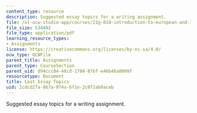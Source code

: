 ```yaml
---
content_type: resource
description: Suggested essay topics for a writing assignment.
file: /ol-ocw-studio-app/courses/21g-010-introduction-to-european-and-latin-american-fiction-fall-2006/2cdcd27a867a974a6f1e2c071ab0aceb_MIT21G_010F06_last_essay.pdf
file_size: 534492
file_type: application/pdf
learning_resource_types:
- Assignments
license: https://creativecommons.org/licenses/by-nc-sa/4.0/
ocw_type: OCWFile
parent_title: Assignments
parent_type: CourseSection
parent_uid: d94ccc04-48cd-1784-87bf-e46b46a8009f
resourcetype: Document
title: Last Essay Topics
uid: 2cdcd27a-867a-974a-6f1e-2c071ab0aceb
---
```

Suggested essay topics for a writing assignment.